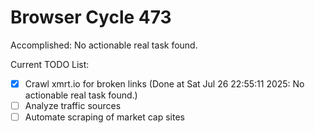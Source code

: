 # Browser Cycle 473

Accomplished: No actionable real task found.

Current TODO List:

- [x] Crawl xmrt.io for broken links  (Done at Sat Jul 26 22:55:11 2025: No actionable real task found.)
- [ ] Analyze traffic sources
- [ ] Automate scraping of market cap sites